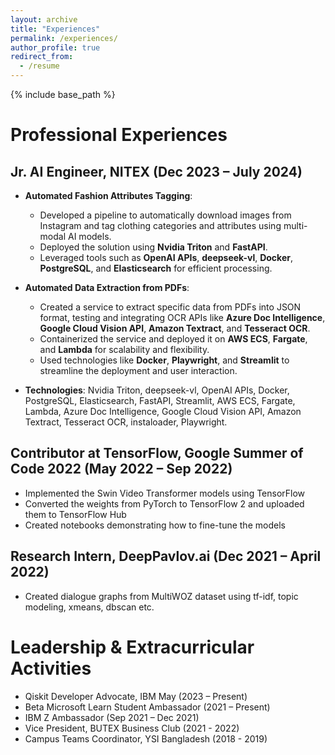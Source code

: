 ```yaml
---
layout: archive
title: "Experiences"
permalink: /experiences/
author_profile: true
redirect_from:
  - /resume
---
```


{% include base_path %}

Professional Experiences
======

## Jr. AI Engineer, NITEX (Dec 2023 – July 2024)

- **Automated Fashion Attributes Tagging**: 
  - Developed a pipeline to automatically download images from Instagram and tag clothing categories and attributes using multi-modal AI models.
  - Deployed the solution using **Nvidia Triton** and **FastAPI**.
  - Leveraged tools such as **OpenAI APIs**, **deepseek-vl**, **Docker**, **PostgreSQL**, and **Elasticsearch** for efficient processing.

- **Automated Data Extraction from PDFs**: 
  - Created a service to extract specific data from PDFs into JSON format, testing and integrating OCR APIs like **Azure Doc Intelligence**, **Google Cloud Vision API**, **Amazon Textract**, and **Tesseract OCR**.
  - Containerized the service and deployed it on **AWS ECS**, **Fargate**, and **Lambda** for scalability and flexibility.
  - Used technologies like **Docker**, **Playwright**, and **Streamlit** to streamline the deployment and user interaction.

- **Technologies**: Nvidia Triton, deepseek-vl, OpenAI APIs, Docker, PostgreSQL, Elasticsearch, FastAPI, Streamlit, AWS ECS, Fargate, Lambda, Azure Doc Intelligence, Google Cloud Vision API, Amazon Textract, Tesseract OCR, instaloader, Playwright.


## Contributor at TensorFlow, Google Summer of Code 2022 (May 2022 – Sep 2022)

-  Implemented the Swin Video Transformer models using TensorFlow
-  Converted the weights from PyTorch to TensorFlow 2 and uploaded them to TensorFlow Hub
-  Created notebooks demonstrating how to fine-tune the models


## Research Intern, DeepPavlov.ai (Dec 2021 – April 2022)

-  Created dialogue graphs from MultiWOZ dataset using tf-idf, topic modeling, xmeans, dbscan etc.


Leadership & Extracurricular Activities
======
-  Qiskit Developer Advocate, IBM May (2023 – Present)
-  Beta Microsoft Learn Student Ambassador (2021 – Present)
-  IBM Z Ambassador (Sep 2021 – Dec 2021)
-  Vice President, BUTEX Business Club (2021 - 2022)
-  Campus Teams Coordinator, YSI Bangladesh (2018 - 2019)
